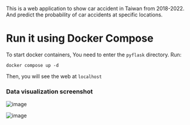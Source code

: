 This is a web application to show car accident in Taiwan from 2018-2022.
And predict the probability of car accidents at specific locations.

# Run it using Docker Compose
To start docker containers, You need to enter the `pyflask` directory. Run:
```
docker compose up -d
```
Then, you will see the web at `localhost`

### Data visualization screenshot
![image](https://github.com/JarvisLu1029/BDSE28_GCP/assets/115854341/7c2f13f6-dec0-4be8-b44f-af873d3894e1)

![image](https://github.com/JarvisLu1029/BDSE28_GCP/assets/115854341/8382bcfc-0dea-4151-82d9-aaf95d507e4e)
